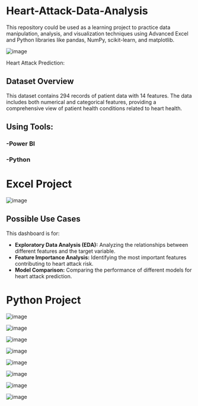 # Heart-Attack-Data-Analysis
This repository could be used as a learning project to practice data manipulation, analysis, and visualization techniques using Advanced Excel and Python libraries like pandas, NumPy, scikit-learn, and matplotlib.

![image](https://github.com/user-attachments/assets/2ff6da89-4efc-4f0f-ad56-a7065ac139c1)



Heart Attack Prediction:
## Dataset Overview

This dataset contains 294 records of patient data with 14 features. The data includes both numerical and categorical features, providing a comprehensive view of patient health conditions related to heart health. 



## Using Tools:

### -Power BI
### -Python

# Excel Project

![image](https://github.com/user-attachments/assets/7693bec3-a1c1-497e-b40d-51d1a83ffcdd)

## Possible Use Cases

This dashboard is for:
* **Exploratory Data Analysis (EDA):** Analyzing the relationships between different features and the target variable.
* **Feature Importance Analysis:** Identifying the most important features contributing to heart attack risk.
* **Model Comparison:** Comparing the performance of different models for heart attack prediction.


# Python Project



![image](https://github.com/user-attachments/assets/76f99e14-c841-4021-a984-e3c62cc00571)


![image](https://github.com/user-attachments/assets/bc0a0f49-8f8e-43b9-99ab-1d37401b42fd)

![image](https://github.com/user-attachments/assets/308adfbc-1886-429a-82b6-99b2010f2a71)

![image](https://github.com/user-attachments/assets/14647b5f-6841-4ada-8148-e7fa41d3600b)

![image](https://github.com/user-attachments/assets/26fdc6cf-3451-4ac7-bb3e-65a744c896ce)



![image](https://github.com/user-attachments/assets/0f53f253-e9bd-42ee-8e5b-af3ba3aa7081)

![image](https://github.com/user-attachments/assets/a9b57ba3-5b88-4b17-8968-3fd2b5aeaff4)

![image](https://github.com/user-attachments/assets/583ab2d8-b37f-4434-9464-188690aaf245)











